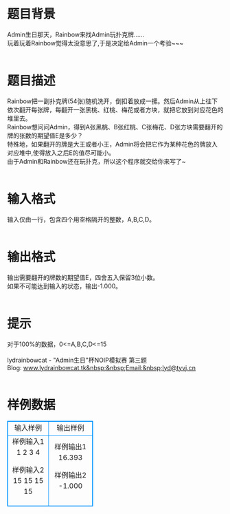 # 

 
 # 题目背景 
Admin生日那天，Rainbow来找Admin玩扑克牌……<br>玩着玩着Rainbow觉得太没意思了,于是决定给Admin一个考验~~~<br><br> 

 
 # 题目描述 
Rainbow把一副扑克牌(54张)随机洗开，倒扣着放成一摞。然后Admin从上往下依次翻开每张牌，每翻开一张黑桃、红桃、梅花或者方块，就把它放到对应花色的堆里去。<br>Rainbow想问问Admin，得到A张黑桃、B张红桃、C张梅花、D张方块需要翻开的牌的张数的期望值E是多少？<br>特殊地，如果翻开的牌是大王或者小王，Admin将会把它作为某种花色的牌放入对应堆中,使得放入之后E的值尽可能小。<br>由于Admin和Rainbow还在玩扑克，所以这个程序就交给你来写了~<br><br> 

 
 # 输入格式 
输入仅由一行，包含四个用空格隔开的整数，A,B,C,D。<br><br> 

 
 # 输出格式 
输出需要翻开的牌数的期望值E，四舍五入保留3位小数。<br>如果不可能达到输入的状态，输出-1.000。<br><br> 

 
 # 提示 
对于100%的数据，0&lt;=A,B,C,D&lt;=15<br><br>lydrainbowcat&nbsp;-&nbsp;"Admin生日"杯NOIP模拟赛&nbsp;第三题<br>Blog:&nbsp;www.lydrainbowcat.tk&nbsp;&nbsp;Email:&nbsp;lyd@tyvj.cn<br><br> 
# 样例数据
<style>
        table,table tr th, table tr td { border:1px solid #0094ff; }
        table { width: 200px; min-height: 25px; line-height: 25px; text-align: center; border-collapse: collapse;}   
    </style>
<table>
	<tr>
		<td>输入样例</td>
		<td>输出样例</td>
	</tr>
<tr><td>样例输入1
1 2 3 4

样例输入2
15 15 15 15

</td><td>样例输出1
16.393

样例输出2
-1.000

</td></tr></table>
